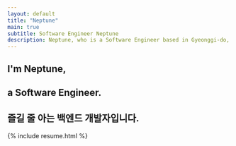```yaml
---
layout: default
title: "Neptune"
main: true
subtitle: Software Engineer Neptune
description: Neptune, who is a Software Engineer based in Gyeonggi-do, South Korea. | 'Neptune' 즐길 줄 아는 백엔드 개발자입니다.
---
```

<div class="intro-animation">
<section class="explanation">
    <h1 class="intro">
    I'm Neptune,
    </h1>
    <h1 class="intro">a Software Engineer.
    </h1>
    <h2 class="intro">즐길 줄 아는 백엔드 개발자입니다.</h2>
</section>
</div>
{% include resume.html %}

